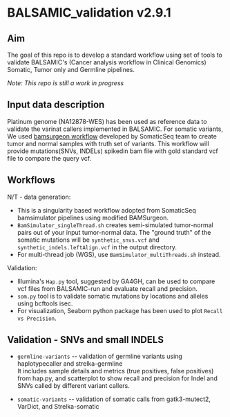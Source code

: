 # BALSAMIC_validation v2.9.1

## Aim 

The goal of this repo is to develop a standard workflow using set of tools to validate BALSAMIC's (Cancer analysis workflow in Clinical Genomics) Somatic, Tumor only and Germline pipelines. 

*Note: This repo is still a work in progress*

## Input data description

Platinum genome (NA12878-WES) has been used as reference data to validate the varinat callers implemented in BALSAMIC. For somatic variants, We used [bamsurgeon workflow](https://github.com/bioinform/somaticseq/tree/master/utilities/dockered_pipelines/bamSimulator) developed by SomaticSeq team to create tumor and normal samples with truth set of variants. This workflow will provide mutations(SNVs, INDELs) spikedin bam file with gold standard vcf file to compare the query vcf.


## Workflows

N/T - data generation:

* This is a singularity based workflow adopted from SomaticSeq bamsimulator pipelines using modified BAMSurgeon.
* `BamSimulator_singleThread.sh` creates semi-simulated tumor-normal pairs out of your input tumor-normal data. The "ground truth" of the somatic mutations will be `synthetic_snvs.vcf` and `synthetic_indels.leftAlign.vcf` in the output directory.
* For multi-thread job (WGS), use `BamSimulator_multiThreads.sh` instead.

Validation:

* Illumina's `Hap.py` tool, suggested by GA4GH, can be used to compare vcf files from BALSAMIC-run and evaluate recall and precision. 
* `som.py` tool is to validate somatic mutations by locations and alleles using bcftools isec.
* For visualization, Seaborn python package has been used to plot `Recall vs Precision`.

## Validation - SNVs and small INDELS
* `germline-variants` -- validation of germline variants using haplotypecaller and strelka-germline \
                       It includes sample details and metrics (true positives, false positives) from hap.py, and scatterplot to show recall and precision for Indel and SNVs called by different variant callers.
                       
* `somatic-variants` -- validation of somatic calls from gatk3-mutect2, VarDict, and Strelka-somatic

